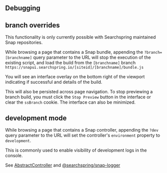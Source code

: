 ## Debugging

## branch overrides  

This functionality is only currently possible with Searchspring maintained Snap repositories.

While browsing a page that contains a Snap bundle, appending the `?branch=[branchname]` query parameter to the URL will stop the execution of the existing script, and load the build from the `[branchname]` branch `https://snapui.searchspring.io/[siteid]/[branchname]/bundle.js`

You will see an interface overlay on the bottom right of the viewport indicating if successful and details of the build. 

This will also be persisted across page navigation. To stop previewing a branch build, you must click the `Stop Preview` button in the interface or clear the `ssBranch` cookie. The interface can also be minimized. 


## development mode

While browsing a page that contains a Snap controller, appending the `?dev` query parameter to the URL will set the controller's `environment` property to `development`. 

This is commonly used to enable visibility of development logs in the console. 

See [AbstractController](https://github.com/searchspring/snap/tree/main/packages/snap-controller/src/Abstract) and [@searchspring/snap-logger](https://github.com/searchspring/snap/tree/main/packages/snap-logger)

